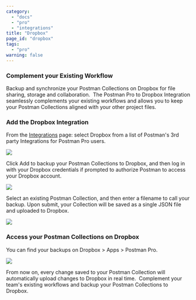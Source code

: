 ```yaml
---
category:
  - "docs"
  - "pro"
  - "integrations"
title: "Dropbox"
page_id: "dropbox"
tags: 
  - "pro"
warning: false
---
```


### Complement your Existing Workflow

Backup and synchronize your Postman Collections on Dropbox for file sharing, storage and collaboration.  The Postman Pro to Dropbox Integration seamlessly complements your existing workflows and allows you to keep your Postman Collections aligned with your other project files.

### Add the Dropbox Integration

From the [Integrations](https://app.getpostman.com/dashboard/integrations) page: select Dropbox from a list of Postman's 3rd party Integrations for Postman Pro users.

![](https://lh5.googleusercontent.com/GALlnjFnctIwEuarNHcFMlpGJY8bb12FFK903N2wU23aKx9n57u8V1mFFChD9iLatwxh0H0LRX6Hay2Jl4DJ)

Click Add to backup your Postman Collections to Dropbox, and then log in with your Dropbox credentials if prompted to authorize Postman to access your Dropbox account.  

![](https://lh5.googleusercontent.com/LcaeHS5yMy773Q1aLxyqFal6amHAtmyrWoig0G1oCcAmNCLebtngGUFa4S7GMTPZwBHuqOW1pmBuJW)

Select an existing Postman Collection, and then enter a filename to call your backup. Upon submit, your Collection will be saved as a single JSON file and uploaded to Dropbox.

![](https://lh3.googleusercontent.com/alZ1yuX9OYzOxEfL9a3KU73AqF0IUXUQ_YIh8zUf6BuBGg9Uw8HgR2ShAIbXb8gbSpr2bhYYRaCZcTuYynkYHwqN2R64hGS5jYx9b9S2NzZ6opyFA_fYPS3Mq4-aBz757r-Av31h)

### Access your Postman Collections on Dropbox

You can find your backups on Dropbox > Apps > Postman Pro.

![](https://lh5.googleusercontent.com/LF-_KLP8lbYDa3cgiHzUjOkAf0nCx7AfCdR2332NPJEh9JAg3ZGiDAC6cZKgB11HL4wMpPXo-HnLhkV9Y-rd)

From now on, every change saved to your Postman Collection will automatically upload changes to Dropbox in real time.  Complement your team's existing workflows and backup your Postman Collections to Dropbox.
